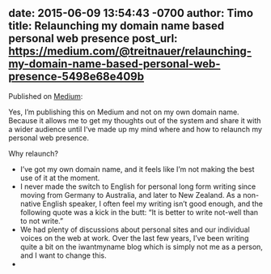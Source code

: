 date: 2015-06-09 13:54:43 -0700
author: Timo
title: Relaunching my domain name based personal web presence
post_url: https://medium.com/@treitnauer/relaunching-my-domain-name-based-personal-web-presence-5498e68e409b
----

Published on [Medium](https://medium.com/@treitnauer/relaunching-my-domain-name-based-personal-web-presence-5498e68e409b):

Yes, I’m publishing this on Medium and not on my own domain name. Because it allows me to get my thoughts out of the system and share it with a wider audience until I‘ve made up my mind where and how to relaunch my personal web presence.

Why relaunch?

+ I’ve got my own domain name, and it feels like I’m not making the best use of it at the moment.
+ I never made the switch to English for personal long form writing since moving from Germany to Australia, and later to New Zealand. As a non-native English speaker, I often feel my writing isn’t good enough, and the following quote was a kick in the butt: “It is better to write not-well than to not write.”
+ We had plenty of discussions about personal sites and our individual voices on the web at work. Over the last few years, I’ve been writing quite a bit on the iwantmyname blog which is simply not me as a person, and I want to change this.
+ 
